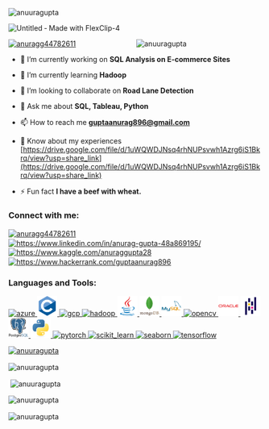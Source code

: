 
<p align="left"> <img src="https://komarev.com/ghpvc/?username=anuuragupta&label=Profile%20views&color=0e75b6&style=flat" alt="anuuragupta" /> </p>

![Untitled ‑ Made with FlexClip-4](https://user-images.githubusercontent.com/115775241/225311456-71c6634b-a489-43e4-9698-c2fc81503fcb.gif)

<p><img align="right" width="250" src="https://substackcdn.com/image/fetch/f_auto,q_auto:good,fl_progressive:steep/https%3A%2F%2Fbucketeer-e05bbc84-baa3-437e-9518-adb32be77984.s3.amazonaws.com%2Fpublic%2Fimages%2F9f8dd332-c761-4c9e-bd26-80c67b79084c_492x376.gif" alt="anuuragupta" /></p>

<p align="left"> <a href="https://twitter.com/anuragg44782611" target="blank"><img src="https://img.shields.io/twitter/follow/anuragg44782611?logo=twitter&style=for-the-badge" alt="anuragg44782611" /></a> </p>

- 🔭 I’m currently working on **SQL Analysis on E-commerce Sites**

- 🌱 I’m currently learning **Hadoop**

- 👯 I’m looking to collaborate on **Road Lane Detection**

- 💬 Ask me about **SQL, Tableau, Python**

- 📫 How to reach me **guptaanurag896@gmail.com**

- 📄 Know about my experiences [https://drive.google.com/file/d/1uWQWDJNsq4rhNUPsvwh1Azrg6iS1Bkrq/view?usp=share_link](https://drive.google.com/file/d/1uWQWDJNsq4rhNUPsvwh1Azrg6iS1Bkrq/view?usp=share_link)

- ⚡ Fun fact **I have a beef with wheat.**

<h3 align="left">Connect with me:</h3>
<p align="left">
<a href="https://twitter.com/anuragg44782611" target="blank"><img align="center" src="https://raw.githubusercontent.com/rahuldkjain/github-profile-readme-generator/master/src/images/icons/Social/twitter.svg" alt="anuragg44782611" height="30" width="40" /></a>
<a href="https://linkedin.com/in/https://www.linkedin.com/in/anurag-gupta-48a869195/" target="blank"><img align="center" src="https://raw.githubusercontent.com/rahuldkjain/github-profile-readme-generator/master/src/images/icons/Social/linked-in-alt.svg" alt="https://www.linkedin.com/in/anurag-gupta-48a869195/" height="30" width="40" /></a>
<a href="https://kaggle.com/https://www.kaggle.com/anuraggupta28" target="blank"><img align="center" src="https://raw.githubusercontent.com/rahuldkjain/github-profile-readme-generator/master/src/images/icons/Social/kaggle.svg" alt="https://www.kaggle.com/anuraggupta28" height="30" width="40" /></a>
<a href="https://www.hackerrank.com/https://www.hackerrank.com/guptaanurag896" target="blank"><img align="center" src="https://raw.githubusercontent.com/rahuldkjain/github-profile-readme-generator/master/src/images/icons/Social/hackerrank.svg" alt="https://www.hackerrank.com/guptaanurag896" height="30" width="40" /></a>
</p>


<h3 align="left">Languages and Tools:</h3>
<p align="left"> <a href="https://azure.microsoft.com/en-in/" target="_blank" rel="noreferrer"> <img src="https://www.vectorlogo.zone/logos/microsoft_azure/microsoft_azure-icon.svg" alt="azure" width="40" height="40"/> </a> <a href="https://www.cprogramming.com/" target="_blank" rel="noreferrer"> <img src="https://raw.githubusercontent.com/devicons/devicon/master/icons/c/c-original.svg" alt="c" width="40" height="40"/> </a> <a href="https://cloud.google.com" target="_blank" rel="noreferrer"> <img src="https://www.vectorlogo.zone/logos/google_cloud/google_cloud-icon.svg" alt="gcp" width="40" height="40"/> </a> <a href="https://hadoop.apache.org/" target="_blank" rel="noreferrer"> <img src="https://www.vectorlogo.zone/logos/apache_hadoop/apache_hadoop-icon.svg" alt="hadoop" width="40" height="40"/> </a> <a href="https://www.java.com" target="_blank" rel="noreferrer"> <img src="https://raw.githubusercontent.com/devicons/devicon/master/icons/java/java-original.svg" alt="java" width="40" height="40"/> </a> <a href="https://www.mongodb.com/" target="_blank" rel="noreferrer"> <img src="https://raw.githubusercontent.com/devicons/devicon/master/icons/mongodb/mongodb-original-wordmark.svg" alt="mongodb" width="40" height="40"/> </a> <a href="https://www.mysql.com/" target="_blank" rel="noreferrer"> <img src="https://raw.githubusercontent.com/devicons/devicon/master/icons/mysql/mysql-original-wordmark.svg" alt="mysql" width="40" height="40"/> </a> <a href="https://opencv.org/" target="_blank" rel="noreferrer"> <img src="https://www.vectorlogo.zone/logos/opencv/opencv-icon.svg" alt="opencv" width="40" height="40"/> </a> <a href="https://www.oracle.com/" target="_blank" rel="noreferrer"> <img src="https://raw.githubusercontent.com/devicons/devicon/master/icons/oracle/oracle-original.svg" alt="oracle" width="40" height="40"/> </a> <a href="https://pandas.pydata.org/" target="_blank" rel="noreferrer"> <img src="https://raw.githubusercontent.com/devicons/devicon/2ae2a900d2f041da66e950e4d48052658d850630/icons/pandas/pandas-original.svg" alt="pandas" width="40" height="40"/> </a> <a href="https://www.postgresql.org" target="_blank" rel="noreferrer"> <img src="https://raw.githubusercontent.com/devicons/devicon/master/icons/postgresql/postgresql-original-wordmark.svg" alt="postgresql" width="40" height="40"/> </a> <a href="https://www.python.org" target="_blank" rel="noreferrer"> <img src="https://raw.githubusercontent.com/devicons/devicon/master/icons/python/python-original.svg" alt="python" width="40" height="40"/> </a> <a href="https://pytorch.org/" target="_blank" rel="noreferrer"> <img src="https://www.vectorlogo.zone/logos/pytorch/pytorch-icon.svg" alt="pytorch" width="40" height="40"/> </a> <a href="https://scikit-learn.org/" target="_blank" rel="noreferrer"> <img src="https://upload.wikimedia.org/wikipedia/commons/0/05/Scikit_learn_logo_small.svg" alt="scikit_learn" width="40" height="40"/> </a> <a href="https://seaborn.pydata.org/" target="_blank" rel="noreferrer"> <img src="https://seaborn.pydata.org/_images/logo-mark-lightbg.svg" alt="seaborn" width="40" height="40"/> </a> <a href="https://www.tensorflow.org" target="_blank" rel="noreferrer"> <img src="https://www.vectorlogo.zone/logos/tensorflow/tensorflow-icon.svg" alt="tensorflow" width="40" height="40"/> </a> </p>


<p align="left"> <a href="https://github.com/ryo-ma/github-profile-trophy"><img src="https://github-profile-trophy.vercel.app/?username=anuuragupta" alt="anuuragupta" /></a> </p>


<p><img align="center" src="https://github-readme-stats.vercel.app/api/top-langs?username=anuuragupta&show_icons=true&locale=en&layout=compact" alt="anuuragupta" /></p>

<p>&nbsp;<img align="center" width="300" src="https://github-readme-stats.vercel.app/api?username=anuuragupta&show_icons=true&locale=en" alt="anuuragupta" /></p>

<p><img align="center" width="300" src="https://github-readme-streak-stats.herokuapp.com/?user=anuuragupta&" alt="anuuragupta" /></p>

<p><img align="center" height="200" width="700" src="https://media4.giphy.com/media/7zJgqvSbjBH2M/giphy.gif" alt="anuuragupta" /></p>

